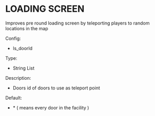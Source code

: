 
<h1>LOADING SCREEN</h1>
<p>Improves pre round loading screen by teleporting players to random locations in the map</p>
<p>Config:</p>
<ul>
<li>ls_doorId</li>
</ul>
<p>Type:</p>
<ul>
<li>String List</li>
</ul>
<p>Description:</p>
<ul>
<li>Doors id of doors to use as teleport point</li>
</ul>
<p>Default:</p>
<ul>
<li>* ( means every door in the facility )</li>
</ul>
<p><strong>&nbsp;</strong></p>
